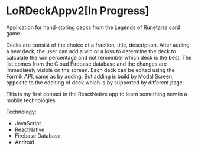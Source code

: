 # LoRDeckAppv2[In Progress] 
Application for hand-storing decks from the Legends of Runetarra card game.

Decks are consist of the choice of a fraction, title, description. After adding a new deck, the user can add a win or a loss to determine the deck to calculate the win percentage and not remember which deck is the best. The list comes from the Cloud Firebase database and the changes are immediately visible on the screen. Each deck can be edited using the Formik API, same as by adding. But adding is build by Modal Screen, opposite to the edditing of deck which is by supported by different page.

This is my first contact in the ReactNative app to learn something new in a mobile technologies.

Technology:
- JavaScript
- ReactNative
- Firebase Database
- Android
